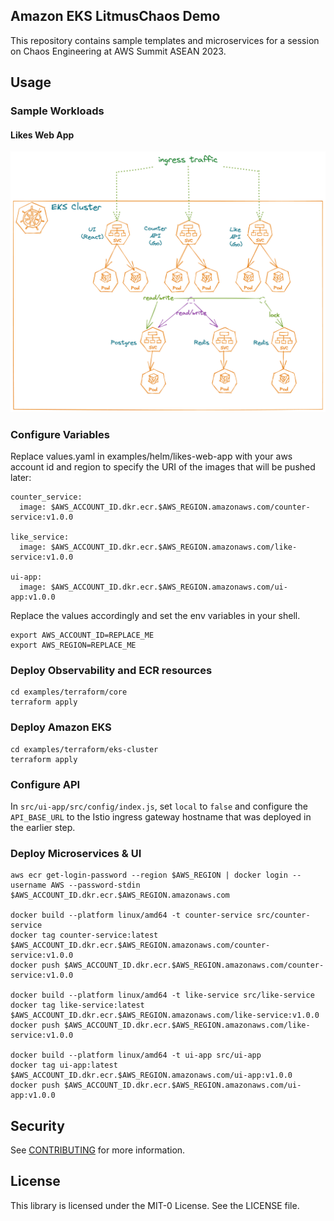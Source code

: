 ## Amazon EKS LitmusChaos Demo

This repository contains sample templates and microservices for a session on Chaos Engineering at AWS Summit ASEAN 2023.

## Usage

### Sample Workloads


#### Likes Web App

![likes web app image](docs/workload-archi.png "Likes Web App")

### Configure Variables

Replace values.yaml in examples/helm/likes-web-app with your aws account id and region to specify the URI of the images that will be pushed later:
```
counter_service:
  image: $AWS_ACCOUNT_ID.dkr.ecr.$AWS_REGION.amazonaws.com/counter-service:v1.0.0

like_service:
  image: $AWS_ACCOUNT_ID.dkr.ecr.$AWS_REGION.amazonaws.com/like-service:v1.0.0

ui-app:
  image: $AWS_ACCOUNT_ID.dkr.ecr.$AWS_REGION.amazonaws.com/ui-app:v1.0.0
```

Replace the values accordingly and set the env variables in your shell.
```
export AWS_ACCOUNT_ID=REPLACE_ME
export AWS_REGION=REPLACE_ME
```

### Deploy Observability and ECR resources

```
cd examples/terraform/core
terraform apply
```

### Deploy Amazon EKS

```
cd examples/terraform/eks-cluster
terraform apply
```

### Configure API
In `src/ui-app/src/config/index.js`, set `local` to `false` and configure the `API_BASE_URL` to the Istio ingress gateway hostname that was deployed in the earlier step.

### Deploy Microservices & UI

```
aws ecr get-login-password --region $AWS_REGION | docker login --username AWS --password-stdin $AWS_ACCOUNT_ID.dkr.ecr.$AWS_REGION.amazonaws.com

docker build --platform linux/amd64 -t counter-service src/counter-service
docker tag counter-service:latest $AWS_ACCOUNT_ID.dkr.ecr.$AWS_REGION.amazonaws.com/counter-service:v1.0.0
docker push $AWS_ACCOUNT_ID.dkr.ecr.$AWS_REGION.amazonaws.com/counter-service:v1.0.0

docker build --platform linux/amd64 -t like-service src/like-service
docker tag like-service:latest $AWS_ACCOUNT_ID.dkr.ecr.$AWS_REGION.amazonaws.com/like-service:v1.0.0
docker push $AWS_ACCOUNT_ID.dkr.ecr.$AWS_REGION.amazonaws.com/like-service:v1.0.0

docker build --platform linux/amd64 -t ui-app src/ui-app
docker tag ui-app:latest $AWS_ACCOUNT_ID.dkr.ecr.$AWS_REGION.amazonaws.com/ui-app:v1.0.0
docker push $AWS_ACCOUNT_ID.dkr.ecr.$AWS_REGION.amazonaws.com/ui-app:v1.0.0
```

## Security

See [CONTRIBUTING](CONTRIBUTING.md#security-issue-notifications) for more information.

## License

This library is licensed under the MIT-0 License. See the LICENSE file.